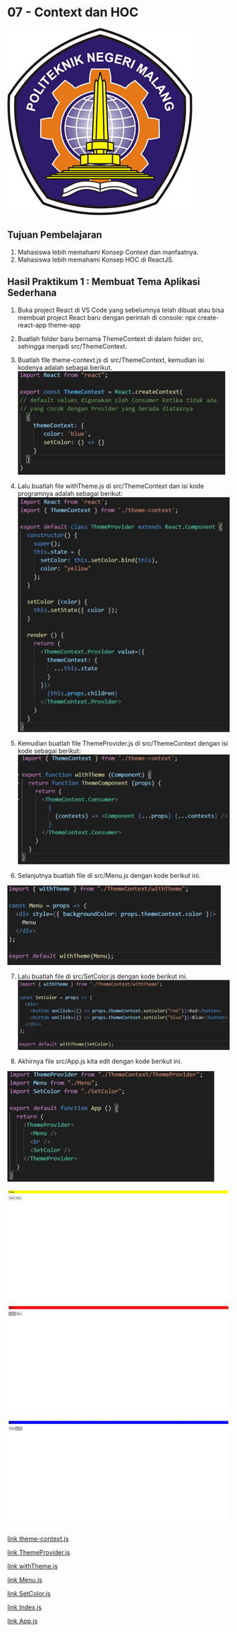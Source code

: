 # 07 - Context dan HOC

![contoh gambar](../../docs/logo/polinema.png)

## Tujuan Pembelajaran

1. Mahasiswa lebih memahami Konsep Context dan manfaatnya.
2. Mahasiswa lebih memahami Konsep HOC di ReactJS.


## Hasil Praktikum 1 : Membuat Tema Aplikasi Sederhana

1. Buka project React di VS Code yang sebelumnya telah dibuat atau bisa membuat project React baru dengan perintah di console: npx create-react-app theme-app

2. Buatlah folder baru bernama ThemeContext di dalam folder src, sehingga menjadi src/ThemeContext.

3. Buatlah file theme-context.js di src/ThemeContext, kemudian isi kodenya adalah sebagai berikut.
![Screenshot hasil uji coba](img/Praktikum1/1.jpg)

4. Lalu buatlah file withTheme.js di src/ThemeContext dan isi kode programnya adalah sebagai berikut:
![Screenshot hasil uji coba](img/Praktikum1/2.jpg)

5. Kemudian buatlah file ThemeProvider.js di src/ThemeContext dengan isi kode sebagai berikut:
![Screenshot hasil uji coba](img/Praktikum1/3.jpg)

6. Selanjutnya buatlah file di src/Menu.js dengan kode berikut ini.

![Screenshot hasil uji coba](img/Praktikum1/4.jpg)

7. Lalu buatlah file di src/SetColor.js dengan kode berikut ini.
![Screenshot hasil uji coba](img/Praktikum1/5.jpg)

8. Akhirnya file src/App.js kita edit dengan kode berikut ini.

![Screenshot hasil uji coba](img/Praktikum1/6.jpg)

![Screenshot hasil uji coba](img/Praktikum1/7.jpg)

![Screenshot hasil uji coba](img/Praktikum1/8.jpg)

![Screenshot hasil uji coba](img/Praktikum1/9.jpg)


[link theme-context.js](../../src/07_Context_dan_HOC/Praktikum1/ThemeContext/theme-context.js)

[link ThemeProvider.js](../../src/07_Context_dan_HOC/Praktikum1/ThemeContext/ThemeProvider.js)

[link withTheme.js](../../src/07_Context_dan_HOC/Praktikum1/ThemeContext/withTheme.js)

[link Menu.js](../../src/07_Context_dan_HOC/Praktikum1/Menu.js)

[link SetColor.js](../../src/07_Context_dan_HOC/Praktikum1/SetColor.js)

[link Index.js](../../src/07_Context_dan_HOC/Praktikum1/index.js)

[link App.js](../../src/07_Context_dan_HOC/Praktikum1/app.js)
